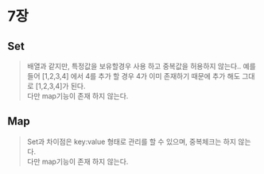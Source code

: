 # 7장

## Set

> 배열과 같지만, 특정값을 보유할경우 사용 하고 중복값을 허용하지 않는다.. 예를 들어 [1,2,3,4] 에서 4를 추가 할 경우 4가 이미 존재하기 때문에 추가 해도 그대로 [1,2,3,4]가 된다.  
> 다만 map기능이 존재 하지 않는다.

## Map

> Set과 차이점은 key:value 형태로 관리를 할 수 있으며, 중복체크는 하지 않는다.  
> 다만 map기능이 존재 하지 않는다.
